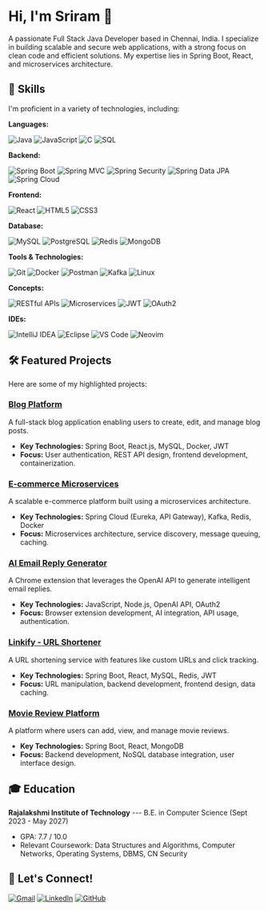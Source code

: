 # Hi, I'm Sriram 👋

A passionate Full Stack Java Developer based in Chennai, India. I specialize in building scalable and secure web applications, with a strong focus on clean code and efficient solutions. My expertise lies in Spring Boot, React, and microservices architecture.

## 🚀 Skills

I'm proficient in a variety of technologies, including:

**Languages:**

![Java](https://img.shields.io/badge/Java-ED8B00?style=for-the-badge&logo=openjdk&logoColor=white)
![JavaScript](https://img.shields.io/badge/JavaScript-F7DF1E?style=for-the-badge&logo=javascript&logoColor=black)
![C](https://img.shields.io/badge/C-00599C?style=for-the-badge&logo=c&logoColor=white)
![SQL](https://img.shields.io/badge/SQL-005A9C?style=for-the-badge&logo=mysql&logoColor=white)

**Backend:**

![Spring Boot](https://img.shields.io/badge/Spring_Boot-6DB33F?style=for-the-badge&logo=spring-boot&logoColor=white)
![Spring MVC](https://img.shields.io/badge/Spring_MVC-6DB33F?style=for-the-badge&logo=spring&logoColor=white)
![Spring Security](https://img.shields.io/badge/Spring_Security-6DB33F?style=for-the-badge&logo=spring&logoColor=white)
![Spring Data JPA](https://img.shields.io/badge/Spring_Data_JPA-6DB33F?style=for-the-badge&logo=spring&logoColor=white)
![Spring Cloud](https://img.shields.io/badge/Spring_Cloud-6DB33F?style=for-the-badge&logo=spring&logoColor=white)

**Frontend:**

![React](https://img.shields.io/badge/React-61DAFB?style=for-the-badge&logo=react&logoColor=black)
![HTML5](https://img.shields.io/badge/HTML5-E34F26?style=for-the-badge&logo=html5&logoColor=white)
![CSS3](https://img.shields.io/badge/CSS3-1572B6?style=for-the-badge&logo=css3&logoColor=white)

**Database:**

![MySQL](https://img.shields.io/badge/MySQL-005C84?style=for-the-badge&logo=mysql&logoColor=white)
![PostgreSQL](https://img.shields.io/badge/PostgreSQL-4169E1?style=for-the-badge&logo=postgresql&logoColor=white)
![Redis](https://img.shields.io/badge/Redis-DC382D?style=for-the-badge&logo=redis&logoColor=white)
![MongoDB](https://img.shields.io/badge/MongoDB-47A248?style=for-the-badge&logo=mongodb&logoColor=white)

**Tools & Technologies:**

![Git](https://img.shields.io/badge/Git-F05032?style=for-the-badge&logo=git&logoColor=white)
![Docker](https://img.shields.io/badge/Docker-2496ED?style=for-the-badge&logo=docker&logoColor=white)
![Postman](https://img.shields.io/badge/Postman-FF6C37?style=for-the-badge&logo=postman&logoColor=white)
![Kafka](https://img.shields.io/badge/Apache_Kafka-231F20?style=for-the-badge&logo=apache-kafka&logoColor=white)
![Linux](https://img.shields.io/badge/Linux-FCC624?style=for-the-badge&logo=linux&logoColor=black)

**Concepts:**

![RESTful APIs](https://img.shields.io/badge/RESTful_APIs-6BA58D?style=for-the-badge&logo=restapi&logoColor=white)
![Microservices](https://img.shields.io/badge/Microservices-FF6D00?style=for-the-badge&logo=microservices&logoColor=white)
![JWT](https://img.shields.io/badge/JWT-black?style=for-the-badge)
![OAuth2](https://img.shields.io/badge/OAuth_2.0-white?style=for-the-badge&logo=oauth2&logoColor=red)

**IDEs:**

![IntelliJ IDEA](https://img.shields.io/badge/IntelliJIDEA-000000.svg?style=for-the-badge&logo=intellij-idea&logoColor=white)
![Eclipse](https://img.shields.io/badge/Eclipse-2C2255?style=for-the-badge&logo=eclipse&logoColor=white)
![VS Code](https://img.shields.io/badge/Visual_Studio_Code-007ACC?style=for-the-badge&logo=visual-studio-code&logoColor=white)
![Neovim](https://img.shields.io/badge/Neovim-5C2CFF?style=for-the-badge&logo=neovim&logoColor=white)

## 🛠️ Featured Projects

Here are some of my highlighted projects:

### [Blog Platform](https://github.com/sriram-yourusername/blog-website)

A full-stack blog application enabling users to create, edit, and manage blog posts.

-   **Key Technologies:** Spring Boot, React.js, MySQL, Docker, JWT
-   **Focus:** User authentication, REST API design, frontend development, containerization.

### [E-commerce Microservices](https://github.com/sriram-yourusername/ecommerce-microservices)

A scalable e-commerce platform built using a microservices architecture.

-   **Key Technologies:** Spring Cloud (Eureka, API Gateway), Kafka, Redis, Docker
-   **Focus:** Microservices architecture, service discovery, message queuing, caching.

### [AI Email Reply Generator](https://github.com/sriram-yourusername/email-ai-reply-generator)

A Chrome extension that leverages the OpenAI API to generate intelligent email replies.

-   **Key Technologies:** JavaScript, Node.js, OpenAI API, OAuth2
-   **Focus:** Browser extension development, AI integration, API usage, authentication.

### [Linkify - URL Shortener](https://github.com/sriram-yourusername/linkify)

A URL shortening service with features like custom URLs and click tracking.

-   **Key Technologies:** Spring Boot, React, MySQL, Redis, JWT
-   **Focus:** URL manipulation, backend development, frontend design, data caching.

### [Movie Review Platform](https://github.com/sriram-yourusername/movie-review-app)

A platform where users can add, view, and manage movie reviews.

-   **Key Technologies:** Spring Boot, React, MongoDB
-   **Focus:** Backend development, NoSQL database integration, user interface design.

## 🎓 Education

**Rajalakshmi Institute of Technology** --- B.E. in Computer Science (Sept 2023 - May 2027)

-   GPA: 7.7 / 10.0
-   Relevant Coursework: Data Structures and Algorithms, Computer Networks, Operating Systems, DBMS, CN Security

## 🤝 Let's Connect!

[![Gmail](https://img.shields.io/badge/Gmail-D14836?style=for-the-badge&logo=gmail&logoColor=white)](mailto:sriram9487tk@gmail.com)
[![LinkedIn](https://img.shields.io/badge/linkedin-%230077B5.svg?style=for-the-badge&logo=linkedin&logoColor=white)](https://linkedin.com/in/sriram9487)
[![GitHub](https://img.shields.io/badge/github-%23121011.svg?style=for-the-badge&logo=github&logoColor=white)](https://github.com/SRIRAM9487)
